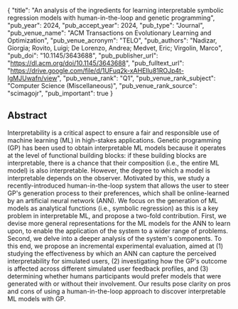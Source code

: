 {
  "title": "An analysis of the ingredients for learning interpretable symbolic regression models with human-in-the-loop and genetic programming",
  "pub_year": 2024,
  "pub_accept_year": 2024,
  "pub_type": "Journal",
  "pub_venue_name": "ACM Transactions on Evolutionary Learning and Optimization",
  "pub_venue_acronym": "TELO",
  "pub_authors": "Nadizar, Giorgia; Rovito, Luigi; De Lorenzo, Andrea; Medvet, Eric; Virgolin, Marco",
  "pub_doi": "10.1145/3643688",
  "pub_publisher_url": "https://dl.acm.org/doi/10.1145/3643688",
  "pub_fulltext_url": "https://drive.google.com/file/d/1UFuq2k-xAHEllu81ROJp4t-IgMJUwafn/view",
  "pub_venue_rank": "Q1",
  "pub_venue_rank_subject": "Computer Science (Miscellaneous)",
  "pub_venue_rank_source": "scimagojr",
  "pub_important": true
}

## Abstract
Interpretability is a critical aspect to ensure a fair and responsible use of machine learning (ML) in high-stakes applications. Genetic programming (GP) has been used to obtain interpretable ML models  because it operates at the level of functional building blocks: if these building blocks are interpretable, there is a chance that their composition (i.e., the entire ML model) is also interpretable. However, the degree to which a model is interpretable depends on the observer. Motivated by this, we study a recently-introduced human-in-the-loop system that allows the user to steer GP's generation process to their preferences, which shall be online-learned by an artificial neural network (ANN). We focus on the generation of ML models as analytical functions (i.e., symbolic regression) as this is a key problem in interpretable ML, and propose a two-fold contribution. First, we devise more general representations for the ML models for the ANN to learn upon, to enable the application of the system to a wider range of problems. Second, we delve into a deeper analysis of the system's components. To this end, we propose an incremental experimental evaluation, aimed at (1) studying the effectiveness by which an ANN can capture the perceived interpretability for simulated users, (2) investigating how the GP's outcome is affected across different simulated user feedback profiles, and (3) determining whether humans participants would prefer models that were generated with or without their involvement. Our results pose clarity on pros and cons of using a human-in-the-loop approach to discover interpretable ML models with GP.
